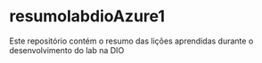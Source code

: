 # resumolabdioAzure1
Este repositório contém o resumo das lições aprendidas durante o desenvolvimento do lab na DIO
